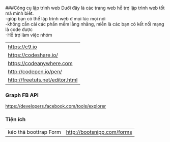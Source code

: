 
###Công cụ lập trình web
Dưới đây là các trang web hỗ trợ lập trình web tốt mà mình biết. <br>
-giúp bạn có thể lập trình web ở mọi lúc mọi nơi <br>
-không cần cài các phần mềm lằng nhằng, miễn là các bạn có kết nối mạng là code được <br>
-Hỗ trợ làm việc nhóm <br>

|   |
|---|
https://c9.io |
https://codeshare.io/ |
https://codeanywhere.com |
http://codepen.io/pen/ |
http://freetuts.net/editor.html |


### Graph FB API
https://developers.facebook.com/tools/explorer

### Tiện ích
|   |   |
|---|---|
kéo thả boottrap Form | http://bootsnipp.com/forms |





